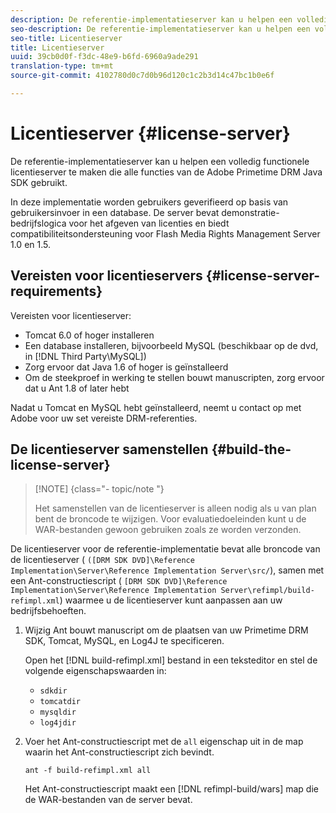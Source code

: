 ```yaml
---
description: De referentie-implementatieserver kan u helpen een volledig functionele licentieserver te maken die alle functies van de Adobe Primetime DRM Java SDK gebruikt.
seo-description: De referentie-implementatieserver kan u helpen een volledig functionele licentieserver te maken die alle functies van de Adobe Primetime DRM Java SDK gebruikt.
seo-title: Licentieserver
title: Licentieserver
uuid: 39cb0d0f-f3dc-48e9-b6fd-6960a9ade291
translation-type: tm+mt
source-git-commit: 4102780d0c7d0b96d120c1c2b3d14c47bc1b0e6f

---
```



# Licentieserver {#license-server}

De referentie-implementatieserver kan u helpen een volledig functionele licentieserver te maken die alle functies van de Adobe Primetime DRM Java SDK gebruikt.

In deze implementatie worden gebruikers geverifieerd op basis van gebruikersinvoer in een database. De server bevat demonstratie-bedrijfslogica voor het afgeven van licenties en biedt compatibiliteitsondersteuning voor Flash Media Rights Management Server 1.0 en 1.5.

## Vereisten voor licentieservers {#license-server-requirements}

Vereisten voor licentieserver:

* Tomcat 6.0 of hoger installeren
* Een database installeren, bijvoorbeeld MySQL (beschikbaar op de dvd, in [!DNL Third Party\MySQL])
* Zorg ervoor dat Java 1.6 of hoger is geïnstalleerd
* Om de steekproef in werking te stellen bouwt manuscripten, zorg ervoor dat u Ant 1.8 of later hebt

Nadat u Tomcat en MySQL hebt geïnstalleerd, neemt u contact op met Adobe voor uw set vereiste DRM-referenties.

## De licentieserver samenstellen {#build-the-license-server}

>[!NOTE] {class=&quot;- topic/note &quot;}
>
>Het samenstellen van de licentieserver is alleen nodig als u van plan bent de broncode te wijzigen. Voor evaluatiedoeleinden kunt u de WAR-bestanden gewoon gebruiken zoals ze worden verzonden.

De licentieserver voor de referentie-implementatie bevat alle broncode van de licentieserver ( `([DRM SDK DVD]\Reference Implementation\Server\Reference Implementation Server\src/`), samen met een Ant-constructiescript ( `[DRM SDK DVD]\Reference Implementation\Server\Reference Implementation Server\refimpl/build-refimpl.xml`) waarmee u de licentieserver kunt aanpassen aan uw bedrijfsbehoeften.

1. Wijzig Ant bouwt manuscript om de plaatsen van uw Primetime DRM SDK, Tomcat, MySQL, en Log4J te specificeren.

   Open het [!DNL build-refimpl.xml] bestand in een teksteditor en stel de volgende eigenschapswaarden in:

   * `sdkdir`
   * `tomcatdir`
   * `mysqldir`
   * `log4jdir`

1. Voer het Ant-constructiescript met de `all` eigenschap uit in de map waarin het Ant-constructiescript zich bevindt.

   ```
   ant -f build-refimpl.xml all
   ```

   Het Ant-constructiescript maakt een [!DNL refimpl-build/wars] map die de WAR-bestanden van de server bevat.

